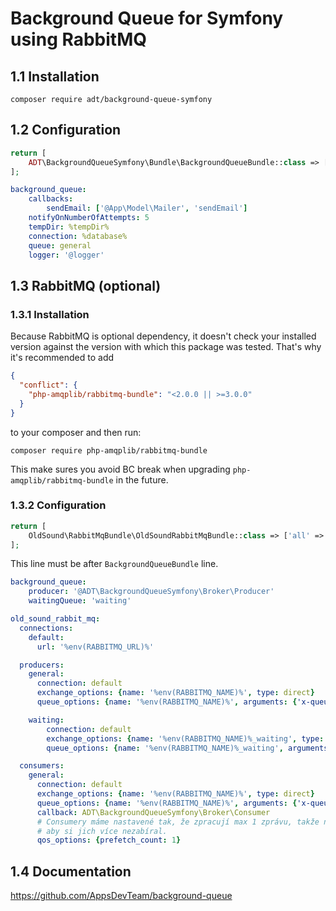 # Background Queue for Symfony using RabbitMQ

## 1.1 Installation

```
composer require adt/background-queue-symfony
```

## 1.2 Configuration

```php
return [
	ADT\BackgroundQueueSymfony\Bundle\BackgroundQueueBundle::class => ['all' => true]
];
```

```yaml
background_queue:
	callbacks:
		sendEmail: ['@App\Model\Mailer', 'sendEmail']
	notifyOnNumberOfAttempts: 5
	tempDir: %tempDir%
	connection: %database%
	queue: general
	logger: '@logger'
```

## 1.3 RabbitMQ (optional)

### 1.3.1 Installation

Because RabbitMQ is optional dependency, it doesn't check your installed version against the version with which this package was tested. That's why it's recommended to add

```json
{
  "conflict": {
    "php-amqplib/rabbitmq-bundle": "<2.0.0 || >=3.0.0"
  }
}
```

to your composer and then run:

```
composer require php-amqplib/rabbitmq-bundle
```

This make sures you avoid BC break when upgrading `php-amqplib/rabbitmq-bundle` in the future.

### 1.3.2 Configuration

```php
return [
	OldSound\RabbitMqBundle\OldSoundRabbitMqBundle::class => ['all' => true]
];
```

This line must be after `BackgroundQueueBundle` line.

```yaml
background_queue:
	producer: '@ADT\BackgroundQueueSymfony\Broker\Producer'
	waitingQueue: 'waiting'
```

```yaml
old_sound_rabbit_mq:
  connections:
    default:
      url: '%env(RABBITMQ_URL)%'

  producers:
    general:
      connection: default
      exchange_options: {name: '%env(RABBITMQ_NAME)%', type: direct}
      queue_options: {name: '%env(RABBITMQ_NAME)%', arguments: {'x-queue-type': ['S', 'quorum']}}

    waiting:
        connection: default
        exchange_options: {name: '%env(RABBITMQ_NAME)%_waiting', type: direct}
        queue_options: {name: '%env(RABBITMQ_NAME)%_waiting', arguments: {'x-dead-letter-exchange': ['S', %rabbitMQ.name%], 'x-message-ttl': ['I', 1000]}}

  consumers:
    general:
      connection: default
      exchange_options: {name: '%env(RABBITMQ_NAME)%', type: direct}
      queue_options: {name: '%env(RABBITMQ_NAME)%', arguments: {'x-queue-type': ['S', 'quorum']}}
      callback: ADT\BackgroundQueueSymfony\Broker\Consumer
      # Consumery máme nastavené tak, že zpracují max 1 zprávu, takže nastavíme,
      # aby si jich více nezabíral.
      qos_options: {prefetch_count: 1}
```

## 1.4 Documentation

https://github.com/AppsDevTeam/background-queue
